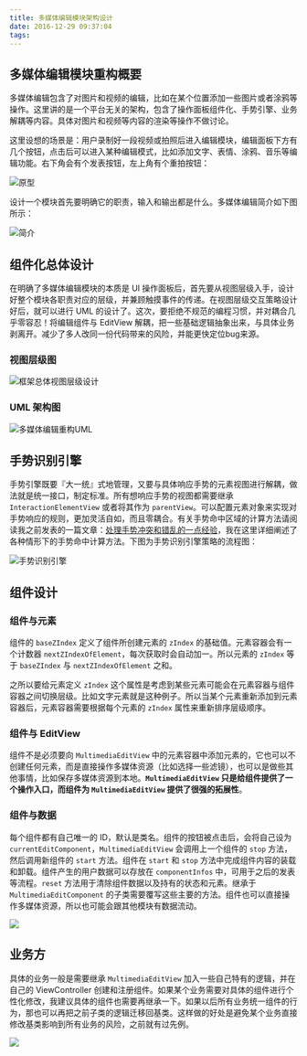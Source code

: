```yaml
---
title: 多媒体编辑模块架构设计
date: 2016-12-29 09:37:04
tags:
---
```

## 多媒体编辑模块重构概要

多媒体编辑包含了对图片和视频的编辑，比如在某个位置添加一些图片或者涂鸦等操作。这里讲的是一个平台无关的架构，包含了操作面板组件化、手势引擎、业务解耦等内容。具体对图片和视频等内容的渲染等操作不做讨论。

这里设想的场景是：用户录制好一段视频或拍照后进入编辑模块，编辑面板下方有几个按钮，点击后可以进入某种编辑模式，比如添加文字、表情、涂鸦、音乐等编辑功能。右下角会有个发表按钮，左上角有个重拍按钮：

![原型](http://7ni3rk.com1.z0.glb.clouddn.com/MultimediaEdit/原型.png)

设计一个模块首先要明确它的职责，输入和输出都是什么。多媒体编辑简介如下图所示：

![简介](http://7ni3rk.com1.z0.glb.clouddn.com/MultimediaEdit/简介.png)

## 组件化总体设计

在明确了多媒体编辑模块的本质是 UI 操作面板后，首先要从视图层级入手，设计好整个模块各职责对应的层级，并兼顾触摸事件的传递。在视图层级交互策略设计好后，就可以进行 UML 的设计了。这次，要拒绝不规范的编程习惯，并对耦合几乎零容忍！将编辑组件与 EditView 解耦，把一些基础逻辑抽象出来，与具体业务剥离开。减少了多人改同一份代码带来的风险，并能更快定位bug来源。

### 视图层级图

![框架总体视图层级设计](http://7ni3rk.com1.z0.glb.clouddn.com/MultimediaEdit/框架总体视图层级设计.png)

### UML 架构图

![多媒体编辑重构UML](http://7ni3rk.com1.z0.glb.clouddn.com/MultimediaEdit/多媒体编辑重构UML.png)

## 手势识别引擎

手势引擎既要『大一统』式地管理，又要与具体响应手势的元素视图进行解耦，做法就是统一接口，制定标准。所有想响应手势的视图都需要继承 `InteractionElementView` 或者将其作为 `parentView`。可以配置元素对象来实现对手势响应的规则，更加灵活自如，而且零耦合。有关手势命中区域的计算方法请阅读我之前发表的一篇文章：[处理手势冲突和错乱的一点经验](http://yulingtianxia.com/blog/2016/08/29/Some-Experience-of-Gesture/)，我在这里详细阐述了各种情形下的手势命中计算方法。下图为手势识别引擎策略的流程图：

![手势识别引擎](http://7ni3rk.com1.z0.glb.clouddn.com/MultimediaEdit/手势识别引擎.png)

## 组件设计

### 组件与元素

组件的 `baseZIndex` 定义了组件所创建元素的 `zIndex` 的基础值。元素容器会有一个计数器 `nextZIndexOfElement`，每次获取时会自动加一。所以元素的 `zIndex` 等于 `baseZIndex` 与 `nextZIndexOfElement` 之和。

之所以要给元素定义 `zIndex` 这个属性是考虑到某些元素可能会在元素容器与组件容器之间切换层级。比如文字元素就是这种例子。所以当某个元素重新添加到元素容器后，元素容器需要根据每个元素的 `zIndex` 属性来重新排序层级顺序。

### 组件与 EditView

组件不是必须要向 `MultimediaEditView` 中的元素容器中添加元素的，它也可以不创建任何元素，而是直接操作多媒体资源（比如选择一些滤镜），也可以是做些其他事情，比如保存多媒体资源到本地。**`MultimediaEditView` 只是给组件提供了一个操作入口，而组件为 `MultimediaEditView` 提供了很强的拓展性**。

### 组件与数据

每个组件都有自己唯一的 ID，默认是类名。组件的按钮被点击后，会将自己设为 `currentEditComponent`，`MultimediaEditView` 会调用上一个组件的 `stop` 方法，然后调用新组件的 `start` 方法。组件在 `start` 和 `stop` 方法中完成组件内容的装载和卸载。组件产生的用户数据可以存放在 `componentInfos` 中，可用于之后的发表等流程。`reset` 方法用于清除组件数据以及持有的状态和元素。继承于 `MultimediaEditComponent` 的子类需要覆写这些主要的方法。组件也可以直接操作多媒体资源，所以也可能会跟其他模块有数据流动。

![](http://7ni3rk.com1.z0.glb.clouddn.com/MultimediaEdit/组件的数据流动.png)

## 业务方

具体的业务一般是需要继承 `MultimediaEditView` 加入一些自己特有的逻辑，并在自己的 ViewController 创建和注册组件。如果某个业务需要对具体的组件进行个性化修改，我建议具体的组件也需要再继承一下。如果以后所有业务统一组件的行为，那也可以再把之前子类的逻辑迁移回基类。这样做的好处是避免某个业务直接修改基类影响到所有业务的风险，之前就有过先例。

![](http://7ni3rk.com1.z0.glb.clouddn.com/MultimediaEdit/业务方的使用.png)